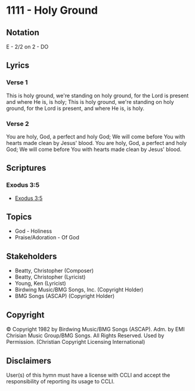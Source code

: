 # 1111 - Holy Ground

## Notation

E - 2/2 on 2 - DO

## Lyrics

### Verse 1

This is holy ground, we're standing on holy ground, for the Lord is present and where He is, is holy; This is holy ground, we're standing on holy ground, for the Lord is present, and where He is, is holy.

### Verse 2

You are holy, God, a perfect and holy God; We will come before You with hearts made clean by Jesus' blood. You are holy, God, a perfect and holy God; We will come before You with hearts made clean by Jesus' blood.


## Scriptures

### Exodus 3:5

- [Exodus 3:5](https://www.biblegateway.com/passage/?search=Exodus%203%3A5)


## Topics

- God - Holiness
- Praise/Adoration - Of God

## Stakeholders

- Beatty, Christopher (Composer)
- Beatty, Christopher (Lyricist)
- Young, Ken (Lyricist)
- Birdwing Music/BMG Songs, Inc. (Copyright Holder)
- BMG Songs (ASCAP) (Copyright Holder)

## Copyright

© Copyright 1982 by Birdwing Music/BMG Songs (ASCAP). Adm. by EMI Chrisian Music Group/BMG Songs. All Rights Reserved. Used by Permission.
(Christian Copyright Licensing International)

## Disclaimers

User(s) of this hymn must have a license with CCLI and accept the responsibility of reporting its usage to CCLI.

